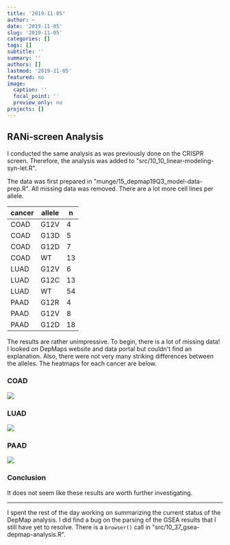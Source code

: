 ```yaml
---
title: '2019-11-05'
author: ~
date: '2019-11-05'
slug: '2019-11-05'
categories: []
tags: []
subtitle: ''
summary: ''
authors: []
lastmod: '2019-11-05'
featured: no
image:
  caption: ''
  focal_point: ''
  preview_only: no
projects: []
---
```



## RANi-screen Analysis

I conducted the same analysis as was previously done on the CRISPR screen.
Therefore, the analysis was added to "src/10_10_linear-modeling-syn-let.R".

The data was first prepared in "munge/15_depmap19Q3_model-data-prep.R".
All missing data was removed.
There are a lot more cell lines per allele.

| cancer | allele | n  |
|--------|--------|----|
| COAD   | G12V   |  4 |
| COAD   | G13D   |  5 |
| COAD   | G12D   |  7 |
| COAD   | WT     | 13 |
| LUAD   | G12V   |  6 |
| LUAD   | G12C   | 13 |
| LUAD   | WT     | 54 |
| PAAD   | G12R   |  4 |
| PAAD   | G12V   |  8 |
| PAAD   | G12D   | 18 |

The results are rather unimpressive.
To begin, there is a lot of missing data!
I looked on DepMaps website and data portal but couldn't find an explanation.
Also, there were not very many striking differences between the alleles.
The heatmaps for each cancer are below.

### COAD

![](/img/graphs/10_10_linear-modeling-syn-let_pheatmaps/COAD_RNAi_pheatmap.svg)

### LUAD

![](/img/graphs/10_10_linear-modeling-syn-let_pheatmaps/LUAD_RNAi_pheatmap.svg)

### PAAD

![](/img/graphs/10_10_linear-modeling-syn-let_pheatmaps/PAAD_RNAi_pheatmap.svg)


### Conclusion

It does not seem like these results are worth further investigating.


--- 

I spent the rest of the day working on summarizing the current status of the DepMap analysis.
I did find a bug on the parsing of the GSEA results that I still have yet to resolve.
There is a `browser()` call in "src/10_37_gsea-depmap-analysis.R".
